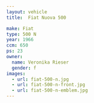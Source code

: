 ```yaml
---
layout: vehicle
title:  Fiat Nuova 500

make: Fiat
type: 500 N
year: 1966
ccm: 650
ps: 23
owner: 
  name: Veronika Rieser
  gender: f
images:
  - url: fiat-500-n.jpg
  - url: fiat-500-n-front.jpg
  - url: fiat-500-n-emblem.jpg
---
```


